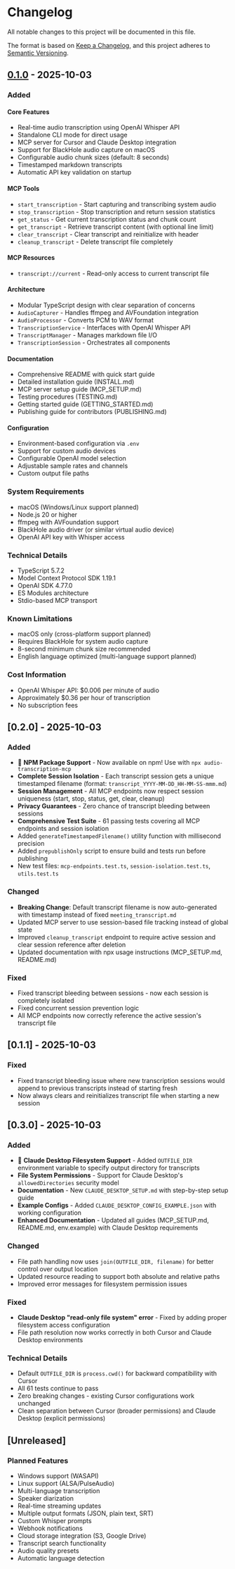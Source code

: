 # Changelog

All notable changes to this project will be documented in this file.

The format is based on [Keep a Changelog](https://keepachangelog.com/en/1.0.0/),
and this project adheres to [Semantic Versioning](https://semver.org/spec/v2.0.0.html).

## [0.1.0] - 2025-10-03

### Added

#### Core Features
- Real-time audio transcription using OpenAI Whisper API
- Standalone CLI mode for direct usage
- MCP server for Cursor and Claude Desktop integration
- Support for BlackHole audio capture on macOS
- Configurable audio chunk sizes (default: 8 seconds)
- Timestamped markdown transcripts
- Automatic API key validation on startup

#### MCP Tools
- `start_transcription` - Start capturing and transcribing system audio
- `stop_transcription` - Stop transcription and return session statistics
- `get_status` - Get current transcription status and chunk count
- `get_transcript` - Retrieve transcript content (with optional line limit)
- `clear_transcript` - Clear transcript and reinitialize with header
- `cleanup_transcript` - Delete transcript file completely

#### MCP Resources
- `transcript://current` - Read-only access to current transcript file

#### Architecture
- Modular TypeScript design with clear separation of concerns
- `AudioCapturer` - Handles ffmpeg and AVFoundation integration
- `AudioProcessor` - Converts PCM to WAV format
- `TranscriptionService` - Interfaces with OpenAI Whisper API
- `TranscriptManager` - Manages markdown file I/O
- `TranscriptionSession` - Orchestrates all components

#### Documentation
- Comprehensive README with quick start guide
- Detailed installation guide (INSTALL.md)
- MCP server setup guide (MCP_SETUP.md)
- Testing procedures (TESTING.md)
- Getting started guide (GETTING_STARTED.md)
- Publishing guide for contributors (PUBLISHING.md)

#### Configuration
- Environment-based configuration via `.env`
- Support for custom audio devices
- Configurable OpenAI model selection
- Adjustable sample rates and channels
- Custom output file paths

### System Requirements
- macOS (Windows/Linux support planned)
- Node.js 20 or higher
- ffmpeg with AVFoundation support
- BlackHole audio driver (or similar virtual audio device)
- OpenAI API key with Whisper access

### Technical Details
- TypeScript 5.7.2
- Model Context Protocol SDK 1.19.1
- OpenAI SDK 4.77.0
- ES Modules architecture
- Stdio-based MCP transport

### Known Limitations
- macOS only (cross-platform support planned)
- Requires BlackHole for system audio capture
- 8-second minimum chunk size recommended
- English language optimized (multi-language support planned)

### Cost Information
- OpenAI Whisper API: $0.006 per minute of audio
- Approximately $0.36 per hour of transcription
- No subscription fees

## [0.2.0] - 2025-10-03

### Added
- 🎉 **NPM Package Support** - Now available on npm! Use with `npx audio-transcription-mcp`
- **Complete Session Isolation** - Each transcript session gets a unique timestamped filename (format: `transcript_YYYY-MM-DD_HH-MM-SS-mmm.md`)
- **Session Management** - All MCP endpoints now respect session uniqueness (start, stop, status, get, clear, cleanup)
- **Privacy Guarantees** - Zero chance of transcript bleeding between sessions
- **Comprehensive Test Suite** - 61 passing tests covering all MCP endpoints and session isolation
- Added `generateTimestampedFilename()` utility function with millisecond precision
- Added `prepublishOnly` script to ensure build and tests run before publishing
- New test files: `mcp-endpoints.test.ts`, `session-isolation.test.ts`, `utils.test.ts`

### Changed
- **Breaking Change**: Default transcript filename is now auto-generated with timestamp instead of fixed `meeting_transcript.md`
- Updated MCP server to use session-based file tracking instead of global state
- Improved `cleanup_transcript` endpoint to require active session and clear session reference after deletion
- Updated documentation with npx usage instructions (MCP_SETUP.md, README.md)

### Fixed
- Fixed transcript bleeding between sessions - now each session is completely isolated
- Fixed concurrent session prevention logic
- All MCP endpoints now correctly reference the active session's transcript file

## [0.1.1] - 2025-10-03

### Fixed
- Fixed transcript bleeding issue where new transcription sessions would append to previous transcripts instead of starting fresh
- Now always clears and reinitializes transcript file when starting a new session

## [0.3.0] - 2025-10-03

### Added
- 🎉 **Claude Desktop Filesystem Support** - Added `OUTFILE_DIR` environment variable to specify output directory for transcripts
- **File System Permissions** - Support for Claude Desktop's `allowedDirectories` security model
- **Documentation** - New `CLAUDE_DESKTOP_SETUP.md` with step-by-step setup guide
- **Example Configs** - Added `CLAUDE_DESKTOP_CONFIG_EXAMPLE.json` with working configuration
- **Enhanced Documentation** - Updated all guides (MCP_SETUP.md, README.md, env.example) with Claude Desktop requirements

### Changed
- File path handling now uses `join(OUTFILE_DIR, filename)` for better control over output location
- Updated resource reading to support both absolute and relative paths
- Improved error messages for filesystem permission issues

### Fixed
- **Claude Desktop "read-only file system" error** - Fixed by adding proper filesystem access configuration
- File path resolution now works correctly in both Cursor and Claude Desktop environments

### Technical Details
- Default `OUTFILE_DIR` is `process.cwd()` for backward compatibility with Cursor
- All 61 tests continue to pass
- Zero breaking changes - existing Cursor configurations work unchanged
- Clean separation between Cursor (broader permissions) and Claude Desktop (explicit permissions)

## [Unreleased]

### Planned Features
- Windows support (WASAPI)
- Linux support (ALSA/PulseAudio)
- Multi-language transcription
- Speaker diarization
- Real-time streaming updates
- Multiple output formats (JSON, plain text, SRT)
- Custom Whisper prompts
- Webhook notifications
- Cloud storage integration (S3, Google Drive)
- Transcript search functionality
- Audio quality presets
- Automatic language detection

[0.1.0]: https://github.com/pmerwin/audio-transcription-mcp/releases/tag/v0.1.0

